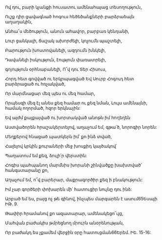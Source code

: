 Ով դու, բարի կյանքի հուսատու ամենահայաց տեսողություն,

Ուշք դիր ցավագնած հոգուս հեծեծանքների բարձրաձայն աղաղակին,

Անհա՜ս մեծություն, անուն ահավոր, բարբառ կենդանի,

Լուր ցանկալի, ճաշակ ախորժելի, կոչումն պաշտելի,

Բարություն խոստովանելի, ազդումն խնկելի,

Դավանելի իսկություն, էություն փառատրելի,

գոյություն օրհնաբանելի, Ո՜վ դու Տեր Հիսուս,

Հորդ հետ գովված ու երկրպագված Եվ Սուրբ Հոգուդ հետ բարձրացած ու հռչակված,

Որ մարմնացար մեզ պես ու մեզ համար,

Որպեսզի մեզ էլ անես քեզ համար ու քեզ նման, Լույս ամենայնի, համակ ողորմած, հզոր երկնային:

Եվ այժմ քայքայված ու խորտակված անոթն իմ հողեղեն

Աստվածորեն հրաշակերտելով, աղաչում եմ, գթա՛ծ, նորոգիր նորեն:

Մեղքերով հնացած պատկերն իմ՝ քո ինձ տված,

Հալելով կրկին քուրաների մեջ խոսքիդ կայծակով՝

Պաղատում եմ քեզ, ձուլի՛ր վերստին:

Հոգիս պահպանող մարմնիս խորանի շինվածքը խախտված՝ հանգստարանը քո,

Աղաչում եմ, ո՜վ բարերար, մաքրագործիր քեզ ի բնակություն:

Իմ չար գործերի փոխարեն մի՛ հատուցիր նույնը դու ինձ:

Արբած եմ ես, բայց ոչ թե գինով, ինչպես մարգարեն է ասում65Եսայի ԻԹ. 9.

Թափիր հրամանով քո ազատարար, ամենակեցո՜ւյց,

Մահվան բաժակիս թմրեցնող մրուրն անօրենության,

Որ բաժակդ ես չքամեմ վերջին օրը հատուցման66Երեմ. ԻԵ. 15-16: